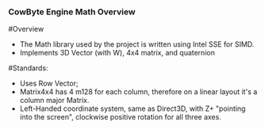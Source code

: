 ### CowByte Engine Math Overview

#Overview
 - The Math library used by the project is written using Intel SSE for SIMD.
 - Implements 3D Vector (with W), 4x4 matrix, and quaternion

#Standards:
 - Uses Row Vector;
 - Matrix4x4 has 4 m128 for each column, therefore on a linear layout it's a column major Matrix.
 - Left-Handed coordinate system, same as Direct3D, with Z+ "pointing into the screen", clockwise positive rotation for all three axes.